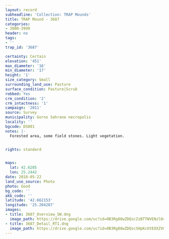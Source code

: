 ```yaml
---
layout: record
subheadline: 'Collection: TRAP Mounds'
title: TRAP Mound - 3687
categories:
- 3000-3999
header: no
tags:
- ''
trap_id: '3687'

certainty: Certain
elevation: '451'
max_diameter: '16'
min_diameter: '17'
height: '1'
size_category: Small
surrounding_land_use: Pasture
surface_condition: Pasture|Scrub
robbed: Yes
crm_condition: '2'
crm_intactness: '1'
campaign: '2011'
source: Survey
municipality: Gorno Sahrane necropolis
locality: ''
bgcode: DS001
notes: |-
  Forested area, some field stones. Light vegetation.


rights: standard


maps:
  lat: 42.6285
  lon: 25.2442
date: 2018-05-22
land_use_source: Photo
photo: Good
bg_code: ''
akb_code: ''
latitude: '42.662153'
longitude: '25.204287'
images:
- title: 3687_Overview_SW.dng
  image_path: https://drive.google.com/uc?id=0B3Rg88wZDQscZzBTTWVENzlOcm8
- title: 3687_Detail_RT1.dng
  image_path: https://drive.google.com/uc?id=0B3Rg88wZDQscSHpKcUtEOXZVQ28
---
```


